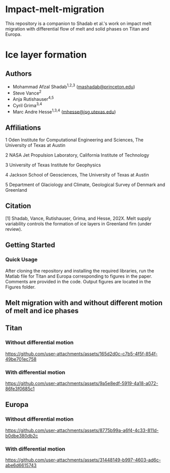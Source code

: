 # Impact-melt-migration
This repository is a companion to Shadab et al.'s work on impact melt migration with differential flow of melt and solid phases on Titan and Europa.


# Ice layer formation
## Authors
- Mohammad Afzal Shadab<sup>1,2,3</sup> (mashadab@princeton.edu)
- Steve Vance<sup>2</sup>
- Anja Rutishauser<sup>4,5</sup>
- Cyril Grima<sup>3,4</sup>
- Marc Andre Hesse<sup>1,3,4</sup> (mhesse@jsg.utexas.edu)

## Affiliations
1 Oden Institute for Computational Engineering and Sciences, The University of Texas at Austin

2 NASA Jet Propulsion Laboratory, California Institute of Technology

3 University of Texas Institute for Geophysics   

4 Jackson School of Geosciences, The University of Texas at Austin

5 Department of Glaciology and Climate, Geological Survey of Denmark and Greenland


## Citation
[1] Shadab, Vance, Rutishauser, Grima, and Hesse, 202X. Melt supply variability controls the formation of ice layers in Greenland firn (under review).

## Getting Started

### Quick Usage
After cloning the repository and installing the required libraries, run the Matlab file for Titan and Europa corresponding to figures in the paper.
Comments are provided in the code. Output figures are located in the Figures folder.

## Melt migration with and without different motion of melt and ice phases

## Titan
### Without differential motion
https://github.com/user-attachments/assets/165d2d0c-c7b5-4f5f-854f-49be701ec758


### With differential motion
https://github.com/user-attachments/assets/9a5e8edf-5919-4a18-a072-86fe3f0685c1


## Europa
### Without differential motion
https://github.com/user-attachments/assets/8775b99a-a6f4-4c33-811d-b0dbe380db2c

### With differential motion
https://github.com/user-attachments/assets/31448149-b997-4603-ad6c-abe6d6615743

